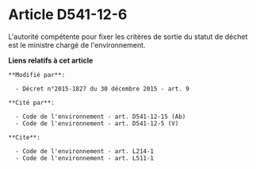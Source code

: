# Article D541-12-6

L'autorité compétente pour fixer les critères de sortie du statut de déchet est le ministre chargé de l'environnement.

**Liens relatifs à cet article**

	**Modifié par**:

	  - Décret n°2015-1827 du 30 décembre 2015 - art. 9

	**Cité par**:

	  - Code de l'environnement - art. D541-12-15 (Ab)
	  - Code de l'environnement - art. D541-12-5 (V)

	**Cite**:

	  - Code de l'environnement - art. L214-1
	  - Code de l'environnement - art. L511-1
